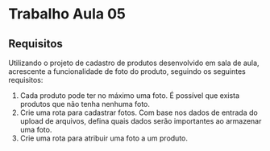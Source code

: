 # Trabalho Aula 05

## Requisitos

Utilizando o projeto de cadastro de produtos desenvolvido em sala de aula, acrescente a funcionalidade de foto do produto, seguindo os seguintes requisitos:
1. Cada produto pode ter no máximo uma foto. É possível que exista produtos que não tenha nenhuma foto.
2. Crie uma rota para cadastrar fotos. Com base nos dados de entrada do upload de arquivos, defina quais dados serão importantes ao armazenar uma foto.
3. Crie uma rota para atribuir uma foto a um produto.
